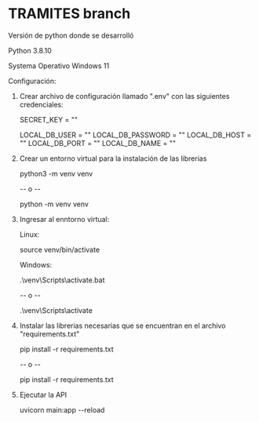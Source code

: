 # TRAMITES branch

Versión de python donde se desarrolló 

Python 3.8.10

Systema Operativo Windows 11

Configuración:

1. Crear archivo de configuración llamado ".env" con las siguientes credenciales:

    SECRET_KEY = ""

    LOCAL_DB_USER = ""
    LOCAL_DB_PASSWORD = ""
    LOCAL_DB_HOST = ""
    LOCAL_DB_PORT = ""
    LOCAL_DB_NAME = ""

2. Crear un entorno virtual para la instalación de las librerias

    python3 -m venv venv

    -- o --

    python -m venv venv

3. Ingresar al enntorno virtual:

    Linux:

    source venv/bin/activate

    Windows:

    .\venv\Scripts\activate.bat

    -- o --

    .\venv\Scripts\activate  

4. Instalar las librerias necesarias que se encuentran en el archivo "requirements.txt"

    pip install -r requirements.txt

    -- o -- 

    pip install -r requirements.txt

5. Ejecutar la API

    uvicorn main:app --reload 